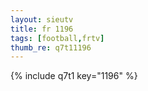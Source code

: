 ```yaml
--- 
layout: sieutv
title: fr 1196
tags: [football,frtv]
thumb_re: q7t11196
---
```

{% include q7t1 key="1196" %} 
